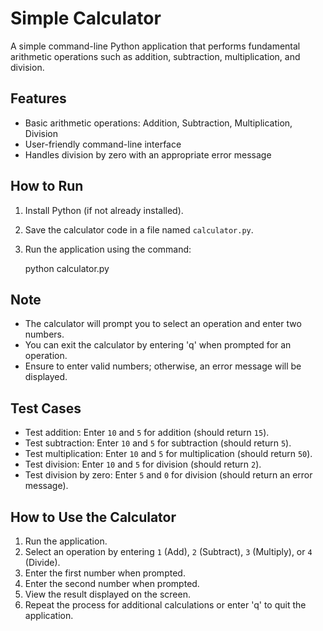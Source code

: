 # Simple Calculator

A simple command-line Python application that performs fundamental arithmetic operations such as addition, subtraction, multiplication, and division.

## Features
- Basic arithmetic operations: Addition, Subtraction, Multiplication, Division
- User-friendly command-line interface
- Handles division by zero with an appropriate error message

## How to Run
1. Install Python (if not already installed).
2. Save the calculator code in a file named `calculator.py`.
3. Run the application using the command:
   
   python calculator.py


## Note
- The calculator will prompt you to select an operation and enter two numbers.
- You can exit the calculator by entering 'q' when prompted for an operation.
- Ensure to enter valid numbers; otherwise, an error message will be displayed.

## Test Cases
- Test addition: Enter `10` and `5` for addition (should return `15`).
- Test subtraction: Enter `10` and `5` for subtraction (should return `5`).
- Test multiplication: Enter `10` and `5` for multiplication (should return `50`).
- Test division: Enter `10` and `5` for division (should return `2`).
- Test division by zero: Enter `5` and `0` for division (should return an error message).

## How to Use the Calculator
1. Run the application.
2. Select an operation by entering `1` (Add), `2` (Subtract), `3` (Multiply), or `4` (Divide).
3. Enter the first number when prompted.
4. Enter the second number when prompted.
5. View the result displayed on the screen.
6. Repeat the process for additional calculations or enter 'q' to quit the application.
